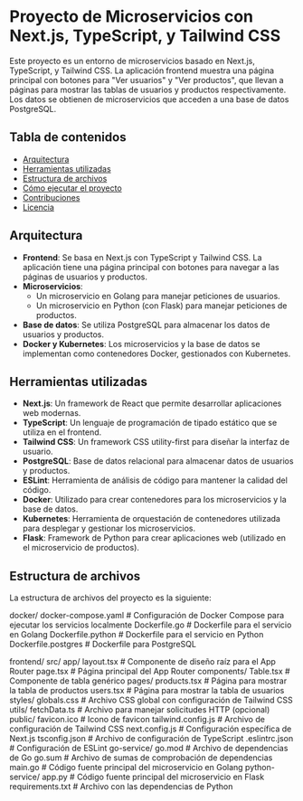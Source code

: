 # Proyecto de Microservicios con Next.js, TypeScript, y Tailwind CSS

Este proyecto es un entorno de microservicios basado en Next.js, TypeScript, y Tailwind CSS. La aplicación frontend muestra una página principal con botones para "Ver usuarios" y "Ver productos", que llevan a páginas para mostrar las tablas de usuarios y productos respectivamente. Los datos se obtienen de microservicios que acceden a una base de datos PostgreSQL.

## Tabla de contenidos

- [Arquitectura](#arquitectura)
- [Herramientas utilizadas](#herramientas-utilizadas)
- [Estructura de archivos](#estructura-de-archivos)
- [Cómo ejecutar el proyecto](#cómo-ejecutar-el-proyecto)
- [Contribuciones](#contribuciones)
- [Licencia](#licencia)

## Arquitectura

- **Frontend**: Se basa en Next.js con TypeScript y Tailwind CSS. La aplicación tiene una página principal con botones para navegar a las páginas de usuarios y productos.
- **Microservicios**:
    - Un microservicio en Golang para manejar peticiones de usuarios.
    - Un microservicio en Python (con Flask) para manejar peticiones de productos.
- **Base de datos**: Se utiliza PostgreSQL para almacenar los datos de usuarios y productos.
- **Docker y Kubernetes**: Los microservicios y la base de datos se implementan como contenedores Docker, gestionados con Kubernetes.

## Herramientas utilizadas

- **Next.js**: Un framework de React que permite desarrollar aplicaciones web modernas.
- **TypeScript**: Un lenguaje de programación de tipado estático que se utiliza en el frontend.
- **Tailwind CSS**: Un framework CSS utility-first para diseñar la interfaz de usuario.
- **PostgreSQL**: Base de datos relacional para almacenar datos de usuarios y productos.
- **ESLint**: Herramienta de análisis de código para mantener la calidad del código.
- **Docker**: Utilizado para crear contenedores para los microservicios y la base de datos.
- **Kubernetes**: Herramienta de orquestación de contenedores utilizada para desplegar y gestionar los microservicios.
- **Flask**: Framework de Python para crear aplicaciones web (utilizado en el microservicio de productos).

## Estructura de archivos

La estructura de archivos del proyecto es la siguiente:

docker/
    docker-compose.yaml # Configuración de Docker Compose para ejecutar los servicios localmente
    Dockerfile.go # Dockerfile para el servicio en Golang
    Dockerfile.python # Dockerfile para el servicio en Python
    Dockerfile.postgres # Dockerfile para PostgreSQL

frontend/
    src/
        app/
            layout.tsx # Componente de diseño raíz para el App Router
            page.tsx # Página principal del App Router
        components/
            Table.tsx # Componente de tabla genérico
        pages/
            products.tsx # Página para mostrar la tabla de productos
            users.tsx # Página para mostrar la tabla de usuarios
        styles/
            globals.css # Archivo CSS global con configuración de Tailwind CSS
        utils/
            fetchData.ts # Archivo para manejar solicitudes HTTP (opcional)
    public/
        favicon.ico # Icono de favicon
    tailwind.config.js # Archivo de configuración de Tailwind CSS
    next.config.js # Configuración específica de Next.js
    tsconfig.json # Archivo de configuración de TypeScript
    .eslintrc.json # Configuración de ESLint
go-service/
    go.mod # Archivo de dependencias de Go
    go.sum # Archivo de sumas de comprobación de dependencias
    main.go # Código fuente principal del microservicio en Golang
python-service/
    app.py # Código fuente principal del microservicio en Flask
    requirements.txt # Archivo con las dependencias de Python

